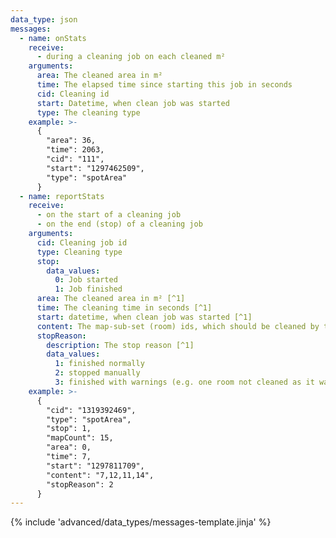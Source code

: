```yaml
---
data_type: json
messages:
  - name: onStats
    receive:
      - during a cleaning job on each cleaned m²
    arguments:
      area: The cleaned area in m²
      time: The elapsed time since starting this job in seconds
      cid: Cleaning id
      start: Datetime, when clean job was started
      type: The cleaning type
    example: >-
      {
        "area": 36,
        "time": 2063,
        "cid": "111",
        "start": "1297462509",
        "type": "spotArea"
      }
  - name: reportStats
    receive:
      - on the start of a cleaning job
      - on the end (stop) of a cleaning job
    arguments:
      cid: Cleaning job id
      type: Cleaning type
      stop:
        data_values:
          0: Job started
          1: Job finished
      area: The cleaned area in m² [^1]
      time: The cleaning time in seconds [^1]
      start: datetime, when clean job was started [^1]
      content: The map-sub-set (room) ids, which should be cleaned by this job [^1]
      stopReason:
        description: The stop reason [^1]
        data_values:
          1: finished normally
          2: stopped manually
          3: finished with warnings (e.g. one room not cleaned as it was blocked)
    example: >-
      {
        "cid": "1319392469",
        "type": "spotArea",
        "stop": 1,
        "mapCount": 15,
        "area": 0,
        "time": 7,
        "start": "1297811709",
        "content": "7,12,11,14",
        "stopReason": 2
      }
---
```


{% include 'advanced/data_types/messages-template.jinja' %}

[^1]: Only present at the end of the cleaning job.
